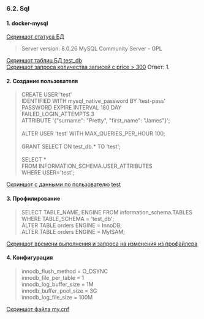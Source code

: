 ### 6.2. Sql
#### 1. docker-mysql
[Скриншот статуса БД](https://github.com/nprovorkova/devops-training/blob/master/06-db-03-mysql/my-sql/status.jpg)
>Server version:  8.0.26 MySQL Community Server - GPL

[Скриншот таблиц БД test_db](https://github.com/nprovorkova/devops-training/blob/master/06-db-03-mysql/my-sql/tables.jpg)
<br>[Скриншот запроса количества записей с price > 300](https://github.com/nprovorkova/devops-training/blob/master/06-db-03-mysql/my-sql/select.jpg)
Ответ: 1.

#### 2. Создание пользователя 
>CREATE USER 'test' 
<br>IDENTIFIED WITH mysql_native_password BY 'test-pass'
<br>PASSWORD EXPIRE INTERVAL 180 DAY
<br>FAILED_LOGIN_ATTEMPTS 3
<br>ATTRIBUTE '{"surname": "Pretty", "first_name": "James"}'; 
<br><br>ALTER USER 'test' WITH MAX_QUERIES_PER_HOUR 100; 
<br><br>GRANT SELECT ON test_db.* TO 'test'; 
<br><br>SELECT *
<br>FROM INFORMATION_SCHEMA.USER_ATTRIBUTES
<br>WHERE USER='test';

[Скриншот с данными по пользователю test](https://github.com/nprovorkova/devops-training/blob/master/06-db-03-mysql/my-sql/user_attributes.jpg)

#### 3. Профилирование
>SELECT TABLE_NAME, ENGINE FROM information_schema.TABLES WHERE TABLE_SCHEMA = 'test_db';
<br>ALTER TABLE orders ENGINE = InnoDB;
<br>ALTER TABLE orders ENGINE = MyISAM;

[Скриншот времени выполнения и запроса на изменения из профайлера](https://github.com/nprovorkova/devops-training/blob/master/06-db-03-mysql/my-sql/change_engine.jpg)

#### 4. Конфигурация
>innodb_flush_method = O_DSYNC
<br>innodb_file_per_table = 1
<br>innodb_log_buffer_size = 1M
<br>innodb_buffer_pool_size = 3G
<br>innodb_log_file_size = 100M

[Скриншот файла my.cnf](https://github.com/nprovorkova/devops-training/blob/master/06-db-03-mysql/my-sql/cnfg.jpg)
